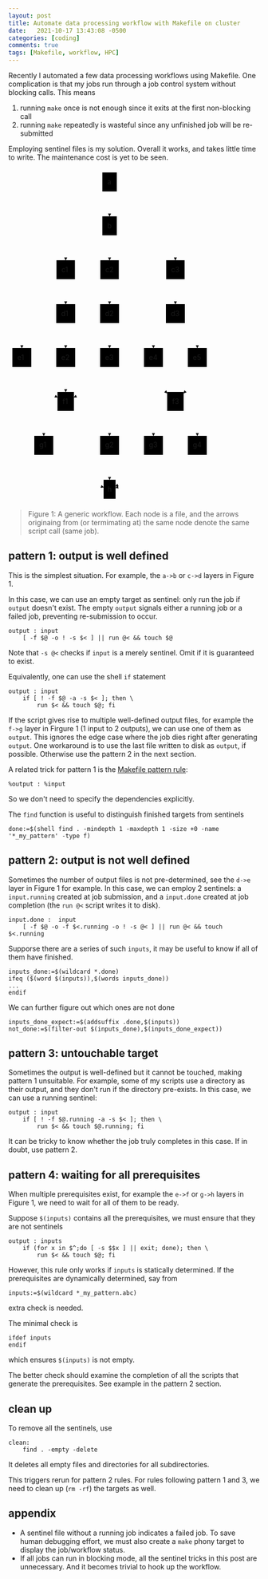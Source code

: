 ```yaml
---
layout: post
title: Automate data processing workflow with Makefile on cluster
date:   2021-10-17 13:43:08 -0500
categories: [coding]
comments: true
tags: [Makefile, workflow, HPC]
---
```


Recently I automated a few data processing workflows using Makefile.
One complication is that my jobs run through a job control system
without blocking calls. This means

1. running `make` once is not enough since it exits at the first non-blocking call
1. running `make` repeatedly is wasteful since any unfinished job will be
   re-submitted

Employing sentinel files is my solution.
Overall it works, and takes little time to write.
The maintenance cost is yet to be seen.

<svg id="mermaid-svg" width="100%" xmlns="http://www.w3.org/2000/svg" xmlns:xlink="http://www.w3.org/1999/xlink" height="670" style="max-width: 406px;" viewBox="0 0 406 670"><style>#mermaid-svg {font-family:"trebuchet ms",verdana,arial,sans-serif;font-size:16px;fill:#333;}#mermaid-svg .error-icon{fill:#552222;}#mermaid-svg .error-text{fill:#552222;stroke:#552222;}#mermaid-svg .edge-thickness-normal{stroke-width:2px;}#mermaid-svg .edge-thickness-thick{stroke-width:3.5px;}#mermaid-svg .edge-pattern-solid{stroke-dasharray:0;}#mermaid-svg .edge-pattern-dashed{stroke-dasharray:3;}#mermaid-svg .edge-pattern-dotted{stroke-dasharray:2;}#mermaid-svg .marker{fill:#333333;stroke:#333333;}#mermaid-svg .marker.cross{stroke:#333333;}#mermaid-svg svg{font-family:"trebuchet ms",verdana,arial,sans-serif;font-size:16px;}#mermaid-svg .label{font-family:"trebuchet ms",verdana,arial,sans-serif;color:#333;}#mermaid-svg .cluster-label text{fill:#333;}#mermaid-svg .cluster-label span{color:#333;}#mermaid-svg .label text,#mermaid-svg span{fill:#333;color:#333;}#mermaid-svg .node rect,#mermaid-svg .node circle,#mermaid-svg .node ellipse,#mermaid-svg .node polygon,#mermaid-svg .node path{fill:#ECECFF;stroke:#9370DB;stroke-width:1px;}#mermaid-svg .node .label{text-align:center;}#mermaid-svg .node.clickable{cursor:pointer;}#mermaid-svg .arrowheadPath{fill:#333333;}#mermaid-svg .edgePath .path{stroke:#333333;stroke-width:2.0px;}#mermaid-svg .flowchart-link{stroke:#333333;fill:none;}#mermaid-svg .edgeLabel{background-color:#e8e8e8;text-align:center;}#mermaid-svg .edgeLabel rect{opacity:0.5;background-color:#e8e8e8;fill:#e8e8e8;}#mermaid-svg .cluster rect{fill:#ffffde;stroke:#aaaa33;stroke-width:1px;}#mermaid-svg .cluster text{fill:#333;}#mermaid-svg .cluster span{color:#333;}#mermaid-svg div.mermaidTooltip{position:absolute;text-align:center;max-width:200px;padding:2px;font-family:"trebuchet ms",verdana,arial,sans-serif;font-size:12px;background:hsl(80, 100%, 96.2745098039%);border:1px solid #aaaa33;border-radius:2px;pointer-events:none;z-index:100;}#mermaid-svg :root{--mermaid-font-family:"trebuchet ms",verdana,arial,sans-serif;}</style><g><g class="output"><g class="clusters"></g><g class="edgePaths"><g class="edgePath LS-a LE-b" id="L-a-b" style="opacity: 1;"><path class="path" d="M203,46L203,50.166666666666664C203,54.333333333333336,203,62.666666666666664,203,71C203,79.33333333333333,203,87.66666666666667,203,91.83333333333333L203,96" marker-end="url(#arrowhead55)" style="fill:none"></path><defs><marker id="arrowhead55" viewBox="0 0 10 10" refX="9" refY="5" markerUnits="strokeWidth" markerWidth="8" markerHeight="6" orient="auto"><path d="M 0 0 L 10 5 L 0 10 z" class="arrowheadPath" style="stroke-width: 1; stroke-dasharray: 1, 0;"></path></marker></defs></g><g class="edgePath LS-b LE-c1" id="L-b-c1" style="opacity: 1;"><path class="path" d="M188.5,122.25L176.25,128.375C164,134.5,139.5,146.75,127.25,157.04166666666666C115,167.33333333333334,115,175.66666666666666,115,179.83333333333334L115,184" marker-end="url(#arrowhead56)" style="fill:none"></path><defs><marker id="arrowhead56" viewBox="0 0 10 10" refX="9" refY="5" markerUnits="strokeWidth" markerWidth="8" markerHeight="6" orient="auto"><path d="M 0 0 L 10 5 L 0 10 z" class="arrowheadPath" style="stroke-width: 1; stroke-dasharray: 1, 0;"></path></marker></defs></g><g class="edgePath LS-b LE-c2" id="L-b-c2" style="opacity: 1;"><path class="path" d="M203,134L203,138.16666666666666C203,142.33333333333334,203,150.66666666666666,203,159C203,167.33333333333334,203,175.66666666666666,203,179.83333333333334L203,184" marker-end="url(#arrowhead57)" style="fill:none"></path><defs><marker id="arrowhead57" viewBox="0 0 10 10" refX="9" refY="5" markerUnits="strokeWidth" markerWidth="8" markerHeight="6" orient="auto"><path d="M 0 0 L 10 5 L 0 10 z" class="arrowheadPath" style="stroke-width: 1; stroke-dasharray: 1, 0;"></path></marker></defs></g><g class="edgePath LS-b LE-c3" id="L-b-c3" style="opacity: 1;"><path class="path" d="M217.5,119.83333333333333L237.08333333333334,126.3611111111111C256.6666666666667,132.88888888888889,295.8333333333333,145.94444444444443,315.4166666666667,156.63888888888889C335,167.33333333333334,335,175.66666666666666,335,179.83333333333334L335,184" marker-end="url(#arrowhead58)" style="fill:none"></path><defs><marker id="arrowhead58" viewBox="0 0 10 10" refX="9" refY="5" markerUnits="strokeWidth" markerWidth="8" markerHeight="6" orient="auto"><path d="M 0 0 L 10 5 L 0 10 z" class="arrowheadPath" style="stroke-width: 1; stroke-dasharray: 1, 0;"></path></marker></defs></g><g class="edgePath LS-c1 LE-d1" id="L-c1-d1" style="opacity: 1;"><path class="path" d="M115,222L115,226.16666666666666C115,230.33333333333334,115,238.66666666666666,115,247C115,255.33333333333334,115,263.6666666666667,115,267.8333333333333L115,272" marker-end="url(#arrowhead59)" style="fill:none"></path><defs><marker id="arrowhead59" viewBox="0 0 10 10" refX="9" refY="5" markerUnits="strokeWidth" markerWidth="8" markerHeight="6" orient="auto"><path d="M 0 0 L 10 5 L 0 10 z" class="arrowheadPath" style="stroke-width: 1; stroke-dasharray: 1, 0;"></path></marker></defs></g><g class="edgePath LS-d1 LE-e1" id="L-d1-e1" style="opacity: 1;"><path class="path" d="M96,300.5L84.5,306.25C73,312,50,323.5,38.5,333.4166666666667C27,343.3333333333333,27,351.6666666666667,27,355.8333333333333L27,360" marker-end="url(#arrowhead60)" style="fill:none"></path><defs><marker id="arrowhead60" viewBox="0 0 10 10" refX="9" refY="5" markerUnits="strokeWidth" markerWidth="8" markerHeight="6" orient="auto"><path d="M 0 0 L 10 5 L 0 10 z" class="arrowheadPath" style="stroke-width: 1; stroke-dasharray: 1, 0;"></path></marker></defs></g><g class="edgePath LS-d1 LE-e2" id="L-d1-e2" style="opacity: 1;"><path class="path" d="M115,310L115,314.1666666666667C115,318.3333333333333,115,326.6666666666667,115,335C115,343.3333333333333,115,351.6666666666667,115,355.8333333333333L115,360" marker-end="url(#arrowhead61)" style="fill:none"></path><defs><marker id="arrowhead61" viewBox="0 0 10 10" refX="9" refY="5" markerUnits="strokeWidth" markerWidth="8" markerHeight="6" orient="auto"><path d="M 0 0 L 10 5 L 0 10 z" class="arrowheadPath" style="stroke-width: 1; stroke-dasharray: 1, 0;"></path></marker></defs></g><g class="edgePath LS-d1 LE-e3" id="L-d1-e3" style="opacity: 1;"><path class="path" d="M134,300.5L145.5,306.25C157,312,180,323.5,191.5,333.4166666666667C203,343.3333333333333,203,351.6666666666667,203,355.8333333333333L203,360" marker-end="url(#arrowhead62)" style="fill:none"></path><defs><marker id="arrowhead62" viewBox="0 0 10 10" refX="9" refY="5" markerUnits="strokeWidth" markerWidth="8" markerHeight="6" orient="auto"><path d="M 0 0 L 10 5 L 0 10 z" class="arrowheadPath" style="stroke-width: 1; stroke-dasharray: 1, 0;"></path></marker></defs></g><g class="edgePath LS-c2 LE-d2" id="L-c2-d2" style="opacity: 1;"><path class="path" d="M203,222L203,226.16666666666666C203,230.33333333333334,203,238.66666666666666,203,247C203,255.33333333333334,203,263.6666666666667,203,267.8333333333333L203,272" marker-end="url(#arrowhead63)" style="fill:none"></path><defs><marker id="arrowhead63" viewBox="0 0 10 10" refX="9" refY="5" markerUnits="strokeWidth" markerWidth="8" markerHeight="6" orient="auto"><path d="M 0 0 L 10 5 L 0 10 z" class="arrowheadPath" style="stroke-width: 1; stroke-dasharray: 1, 0;"></path></marker></defs></g><g class="edgePath LS-c3 LE-d3" id="L-c3-d3" style="opacity: 1;"><path class="path" d="M335,222L335,226.16666666666666C335,230.33333333333334,335,238.66666666666666,335,247C335,255.33333333333334,335,263.6666666666667,335,267.8333333333333L335,272" marker-end="url(#arrowhead64)" style="fill:none"></path><defs><marker id="arrowhead64" viewBox="0 0 10 10" refX="9" refY="5" markerUnits="strokeWidth" markerWidth="8" markerHeight="6" orient="auto"><path d="M 0 0 L 10 5 L 0 10 z" class="arrowheadPath" style="stroke-width: 1; stroke-dasharray: 1, 0;"></path></marker></defs></g><g class="edgePath LS-d3 LE-e4" id="L-d3-e4" style="opacity: 1;"><path class="path" d="M316,310L311.8333333333333,314.1666666666667C307.6666666666667,318.3333333333333,299.3333333333333,326.6666666666667,295.1666666666667,335C291,343.3333333333333,291,351.6666666666667,291,355.8333333333333L291,360" marker-end="url(#arrowhead65)" style="fill:none"></path><defs><marker id="arrowhead65" viewBox="0 0 10 10" refX="9" refY="5" markerUnits="strokeWidth" markerWidth="8" markerHeight="6" orient="auto"><path d="M 0 0 L 10 5 L 0 10 z" class="arrowheadPath" style="stroke-width: 1; stroke-dasharray: 1, 0;"></path></marker></defs></g><g class="edgePath LS-d3 LE-e5" id="L-d3-e5" style="opacity: 1;"><path class="path" d="M354,310L358.1666666666667,314.1666666666667C362.3333333333333,318.3333333333333,370.6666666666667,326.6666666666667,374.8333333333333,335C379,343.3333333333333,379,351.6666666666667,379,355.8333333333333L379,360" marker-end="url(#arrowhead66)" style="fill:none"></path><defs><marker id="arrowhead66" viewBox="0 0 10 10" refX="9" refY="5" markerUnits="strokeWidth" markerWidth="8" markerHeight="6" orient="auto"><path d="M 0 0 L 10 5 L 0 10 z" class="arrowheadPath" style="stroke-width: 1; stroke-dasharray: 1, 0;"></path></marker></defs></g><g class="edgePath LS-e1 LE-f1" id="L-e1-f1" style="opacity: 1;"><path class="path" d="M27,398L27,402.1666666666667C27,406.3333333333333,27,414.6666666666667,38.916666666666664,424.7916666666667C50.833333333333336,434.9166666666667,74.66666666666667,446.8333333333333,86.58333333333333,452.7916666666667L98.5,458.75" marker-end="url(#arrowhead67)" style="fill:none"></path><defs><marker id="arrowhead67" viewBox="0 0 10 10" refX="9" refY="5" markerUnits="strokeWidth" markerWidth="8" markerHeight="6" orient="auto"><path d="M 0 0 L 10 5 L 0 10 z" class="arrowheadPath" style="stroke-width: 1; stroke-dasharray: 1, 0;"></path></marker></defs></g><g class="edgePath LS-e2 LE-f1" id="L-e2-f1" style="opacity: 1;"><path class="path" d="M115,398L115,402.1666666666667C115,406.3333333333333,115,414.6666666666667,115,423C115,431.3333333333333,115,439.6666666666667,115,443.8333333333333L115,448" marker-end="url(#arrowhead68)" style="fill:none"></path><defs><marker id="arrowhead68" viewBox="0 0 10 10" refX="9" refY="5" markerUnits="strokeWidth" markerWidth="8" markerHeight="6" orient="auto"><path d="M 0 0 L 10 5 L 0 10 z" class="arrowheadPath" style="stroke-width: 1; stroke-dasharray: 1, 0;"></path></marker></defs></g><g class="edgePath LS-e3 LE-f1" id="L-e3-f1" style="opacity: 1;"><path class="path" d="M203,398L203,402.1666666666667C203,406.3333333333333,203,414.6666666666667,191.08333333333334,424.7916666666667C179.16666666666666,434.9166666666667,155.33333333333334,446.8333333333333,143.41666666666666,452.7916666666667L131.5,458.75" marker-end="url(#arrowhead69)" style="fill:none"></path><defs><marker id="arrowhead69" viewBox="0 0 10 10" refX="9" refY="5" markerUnits="strokeWidth" markerWidth="8" markerHeight="6" orient="auto"><path d="M 0 0 L 10 5 L 0 10 z" class="arrowheadPath" style="stroke-width: 1; stroke-dasharray: 1, 0;"></path></marker></defs></g><g class="edgePath LS-e4 LE-f3" id="L-e4-f3" style="opacity: 1;"><path class="path" d="M291,398L291,402.1666666666667C291,406.3333333333333,291,414.6666666666667,295.5833333333333,423.4166666666667C300.1666666666667,432.1666666666667,309.3333333333333,441.3333333333333,313.9166666666667,445.9166666666667L318.5,450.5" marker-end="url(#arrowhead70)" style="fill:none"></path><defs><marker id="arrowhead70" viewBox="0 0 10 10" refX="9" refY="5" markerUnits="strokeWidth" markerWidth="8" markerHeight="6" orient="auto"><path d="M 0 0 L 10 5 L 0 10 z" class="arrowheadPath" style="stroke-width: 1; stroke-dasharray: 1, 0;"></path></marker></defs></g><g class="edgePath LS-e5 LE-f3" id="L-e5-f3" style="opacity: 1;"><path class="path" d="M379,398L379,402.1666666666667C379,406.3333333333333,379,414.6666666666667,374.4166666666667,423.4166666666667C369.8333333333333,432.1666666666667,360.6666666666667,441.3333333333333,356.0833333333333,445.9166666666667L351.5,450.5" marker-end="url(#arrowhead71)" style="fill:none"></path><defs><marker id="arrowhead71" viewBox="0 0 10 10" refX="9" refY="5" markerUnits="strokeWidth" markerWidth="8" markerHeight="6" orient="auto"><path d="M 0 0 L 10 5 L 0 10 z" class="arrowheadPath" style="stroke-width: 1; stroke-dasharray: 1, 0;"></path></marker></defs></g><g class="edgePath LS-f1 LE-g1" id="L-f1-g1" style="opacity: 1;"><path class="path" d="M98.5,483.5L93.91666666666667,488.0833333333333C89.33333333333333,492.6666666666667,80.16666666666667,501.8333333333333,75.58333333333333,510.5833333333333C71,519.3333333333334,71,527.6666666666666,71,531.8333333333334L71,536" marker-end="url(#arrowhead72)" style="fill:none"></path><defs><marker id="arrowhead72" viewBox="0 0 10 10" refX="9" refY="5" markerUnits="strokeWidth" markerWidth="8" markerHeight="6" orient="auto"><path d="M 0 0 L 10 5 L 0 10 z" class="arrowheadPath" style="stroke-width: 1; stroke-dasharray: 1, 0;"></path></marker></defs></g><g class="edgePath LS-f1 LE-g2" id="L-f1-g2" style="opacity: 1;"><path class="path" d="M131.5,475.25L143.41666666666666,481.2083333333333C155.33333333333334,487.1666666666667,179.16666666666666,499.0833333333333,191.08333333333334,509.2083333333333C203,519.3333333333334,203,527.6666666666666,203,531.8333333333334L203,536" marker-end="url(#arrowhead73)" style="fill:none"></path><defs><marker id="arrowhead73" viewBox="0 0 10 10" refX="9" refY="5" markerUnits="strokeWidth" markerWidth="8" markerHeight="6" orient="auto"><path d="M 0 0 L 10 5 L 0 10 z" class="arrowheadPath" style="stroke-width: 1; stroke-dasharray: 1, 0;"></path></marker></defs></g><g class="edgePath LS-f3 LE-g3" id="L-f3-g3" style="opacity: 1;"><path class="path" d="M318.5,483.5L313.9166666666667,488.0833333333333C309.3333333333333,492.6666666666667,300.1666666666667,501.8333333333333,295.5833333333333,510.5833333333333C291,519.3333333333334,291,527.6666666666666,291,531.8333333333334L291,536" marker-end="url(#arrowhead74)" style="fill:none"></path><defs><marker id="arrowhead74" viewBox="0 0 10 10" refX="9" refY="5" markerUnits="strokeWidth" markerWidth="8" markerHeight="6" orient="auto"><path d="M 0 0 L 10 5 L 0 10 z" class="arrowheadPath" style="stroke-width: 1; stroke-dasharray: 1, 0;"></path></marker></defs></g><g class="edgePath LS-f3 LE-g4" id="L-f3-g4" style="opacity: 1;"><path class="path" d="M351.5,483.5L356.0833333333333,488.0833333333333C360.6666666666667,492.6666666666667,369.8333333333333,501.8333333333333,374.4166666666667,510.5833333333333C379,519.3333333333334,379,527.6666666666666,379,531.8333333333334L379,536" marker-end="url(#arrowhead75)" style="fill:none"></path><defs><marker id="arrowhead75" viewBox="0 0 10 10" refX="9" refY="5" markerUnits="strokeWidth" markerWidth="8" markerHeight="6" orient="auto"><path d="M 0 0 L 10 5 L 0 10 z" class="arrowheadPath" style="stroke-width: 1; stroke-dasharray: 1, 0;"></path></marker></defs></g><g class="edgePath LS-g1 LE-f" id="L-g1-f" style="opacity: 1;"><path class="path" d="M71,574L71,578.1666666666666C71,582.3333333333334,71,590.6666666666666,91,601.5C111,612.3333333333334,151,625.6666666666666,171,632.3333333333334L191,639" marker-end="url(#arrowhead76)" style="fill:none"></path><defs><marker id="arrowhead76" viewBox="0 0 10 10" refX="9" refY="5" markerUnits="strokeWidth" markerWidth="8" markerHeight="6" orient="auto"><path d="M 0 0 L 10 5 L 0 10 z" class="arrowheadPath" style="stroke-width: 1; stroke-dasharray: 1, 0;"></path></marker></defs></g><g class="edgePath LS-g2 LE-f" id="L-g2-f" style="opacity: 1;"><path class="path" d="M203,574L203,578.1666666666666C203,582.3333333333334,203,590.6666666666666,203,599C203,607.3333333333334,203,615.6666666666666,203,619.8333333333334L203,624" marker-end="url(#arrowhead77)" style="fill:none"></path><defs><marker id="arrowhead77" viewBox="0 0 10 10" refX="9" refY="5" markerUnits="strokeWidth" markerWidth="8" markerHeight="6" orient="auto"><path d="M 0 0 L 10 5 L 0 10 z" class="arrowheadPath" style="stroke-width: 1; stroke-dasharray: 1, 0;"></path></marker></defs></g><g class="edgePath LS-g3 LE-f" id="L-g3-f" style="opacity: 1;"><path class="path" d="M291,574L291,578.1666666666666C291,582.3333333333334,291,590.6666666666666,278.3333333333333,601.1666666666666C265.6666666666667,611.6666666666666,240.33333333333334,624.3333333333334,227.66666666666666,630.6666666666666L215,637" marker-end="url(#arrowhead78)" style="fill:none"></path><defs><marker id="arrowhead78" viewBox="0 0 10 10" refX="9" refY="5" markerUnits="strokeWidth" markerWidth="8" markerHeight="6" orient="auto"><path d="M 0 0 L 10 5 L 0 10 z" class="arrowheadPath" style="stroke-width: 1; stroke-dasharray: 1, 0;"></path></marker></defs></g><g class="edgePath LS-g4 LE-f" id="L-g4-f" style="opacity: 1;"><path class="path" d="M379,574L379,578.1666666666666C379,582.3333333333334,379,590.6666666666666,351.6666666666667,601.6666666666666C324.3333333333333,612.6666666666666,269.6666666666667,626.3333333333334,242.33333333333334,633.1666666666666L215,640" marker-end="url(#arrowhead79)" style="fill:none"></path><defs><marker id="arrowhead79" viewBox="0 0 10 10" refX="9" refY="5" markerUnits="strokeWidth" markerWidth="8" markerHeight="6" orient="auto"><path d="M 0 0 L 10 5 L 0 10 z" class="arrowheadPath" style="stroke-width: 1; stroke-dasharray: 1, 0;"></path></marker></defs></g></g><g class="edgeLabels"><g class="edgeLabel" transform="" style="opacity: 1;"><g transform="translate(0,0)" class="label"><rect rx="0" ry="0" width="0" height="0"></rect><foreignObject width="0" height="0"><div xmlns="http://www.w3.org/1999/xhtml" style="display: inline-block; white-space: nowrap;"><span id="L-L-a-b" class="edgeLabel L-LS-a' L-LE-b"></span></div></foreignObject></g></g><g class="edgeLabel" transform="" style="opacity: 1;"><g transform="translate(0,0)" class="label"><rect rx="0" ry="0" width="0" height="0"></rect><foreignObject width="0" height="0"><div xmlns="http://www.w3.org/1999/xhtml" style="display: inline-block; white-space: nowrap;"><span id="L-L-b-c1" class="edgeLabel L-LS-b' L-LE-c1"></span></div></foreignObject></g></g><g class="edgeLabel" transform="" style="opacity: 1;"><g transform="translate(0,0)" class="label"><rect rx="0" ry="0" width="0" height="0"></rect><foreignObject width="0" height="0"><div xmlns="http://www.w3.org/1999/xhtml" style="display: inline-block; white-space: nowrap;"><span id="L-L-b-c2" class="edgeLabel L-LS-b' L-LE-c2"></span></div></foreignObject></g></g><g class="edgeLabel" transform="" style="opacity: 1;"><g transform="translate(0,0)" class="label"><rect rx="0" ry="0" width="0" height="0"></rect><foreignObject width="0" height="0"><div xmlns="http://www.w3.org/1999/xhtml" style="display: inline-block; white-space: nowrap;"><span id="L-L-b-c3" class="edgeLabel L-LS-b' L-LE-c3"></span></div></foreignObject></g></g><g class="edgeLabel" transform="" style="opacity: 1;"><g transform="translate(0,0)" class="label"><rect rx="0" ry="0" width="0" height="0"></rect><foreignObject width="0" height="0"><div xmlns="http://www.w3.org/1999/xhtml" style="display: inline-block; white-space: nowrap;"><span id="L-L-c1-d1" class="edgeLabel L-LS-c1' L-LE-d1"></span></div></foreignObject></g></g><g class="edgeLabel" transform="" style="opacity: 1;"><g transform="translate(0,0)" class="label"><rect rx="0" ry="0" width="0" height="0"></rect><foreignObject width="0" height="0"><div xmlns="http://www.w3.org/1999/xhtml" style="display: inline-block; white-space: nowrap;"><span id="L-L-d1-e1" class="edgeLabel L-LS-d1' L-LE-e1"></span></div></foreignObject></g></g><g class="edgeLabel" transform="" style="opacity: 1;"><g transform="translate(0,0)" class="label"><rect rx="0" ry="0" width="0" height="0"></rect><foreignObject width="0" height="0"><div xmlns="http://www.w3.org/1999/xhtml" style="display: inline-block; white-space: nowrap;"><span id="L-L-d1-e2" class="edgeLabel L-LS-d1' L-LE-e2"></span></div></foreignObject></g></g><g class="edgeLabel" transform="" style="opacity: 1;"><g transform="translate(0,0)" class="label"><rect rx="0" ry="0" width="0" height="0"></rect><foreignObject width="0" height="0"><div xmlns="http://www.w3.org/1999/xhtml" style="display: inline-block; white-space: nowrap;"><span id="L-L-d1-e3" class="edgeLabel L-LS-d1' L-LE-e3"></span></div></foreignObject></g></g><g class="edgeLabel" transform="" style="opacity: 1;"><g transform="translate(0,0)" class="label"><rect rx="0" ry="0" width="0" height="0"></rect><foreignObject width="0" height="0"><div xmlns="http://www.w3.org/1999/xhtml" style="display: inline-block; white-space: nowrap;"><span id="L-L-c2-d2" class="edgeLabel L-LS-c2' L-LE-d2"></span></div></foreignObject></g></g><g class="edgeLabel" transform="" style="opacity: 1;"><g transform="translate(0,0)" class="label"><rect rx="0" ry="0" width="0" height="0"></rect><foreignObject width="0" height="0"><div xmlns="http://www.w3.org/1999/xhtml" style="display: inline-block; white-space: nowrap;"><span id="L-L-c3-d3" class="edgeLabel L-LS-c3' L-LE-d3"></span></div></foreignObject></g></g><g class="edgeLabel" transform="" style="opacity: 1;"><g transform="translate(0,0)" class="label"><rect rx="0" ry="0" width="0" height="0"></rect><foreignObject width="0" height="0"><div xmlns="http://www.w3.org/1999/xhtml" style="display: inline-block; white-space: nowrap;"><span id="L-L-d3-e4" class="edgeLabel L-LS-d3' L-LE-e4"></span></div></foreignObject></g></g><g class="edgeLabel" transform="" style="opacity: 1;"><g transform="translate(0,0)" class="label"><rect rx="0" ry="0" width="0" height="0"></rect><foreignObject width="0" height="0"><div xmlns="http://www.w3.org/1999/xhtml" style="display: inline-block; white-space: nowrap;"><span id="L-L-d3-e5" class="edgeLabel L-LS-d3' L-LE-e5"></span></div></foreignObject></g></g><g class="edgeLabel" transform="" style="opacity: 1;"><g transform="translate(0,0)" class="label"><rect rx="0" ry="0" width="0" height="0"></rect><foreignObject width="0" height="0"><div xmlns="http://www.w3.org/1999/xhtml" style="display: inline-block; white-space: nowrap;"><span id="L-L-e1-f1" class="edgeLabel L-LS-e1' L-LE-f1"></span></div></foreignObject></g></g><g class="edgeLabel" transform="" style="opacity: 1;"><g transform="translate(0,0)" class="label"><rect rx="0" ry="0" width="0" height="0"></rect><foreignObject width="0" height="0"><div xmlns="http://www.w3.org/1999/xhtml" style="display: inline-block; white-space: nowrap;"><span id="L-L-e2-f1" class="edgeLabel L-LS-e2' L-LE-f1"></span></div></foreignObject></g></g><g class="edgeLabel" transform="" style="opacity: 1;"><g transform="translate(0,0)" class="label"><rect rx="0" ry="0" width="0" height="0"></rect><foreignObject width="0" height="0"><div xmlns="http://www.w3.org/1999/xhtml" style="display: inline-block; white-space: nowrap;"><span id="L-L-e3-f1" class="edgeLabel L-LS-e3' L-LE-f1"></span></div></foreignObject></g></g><g class="edgeLabel" transform="" style="opacity: 1;"><g transform="translate(0,0)" class="label"><rect rx="0" ry="0" width="0" height="0"></rect><foreignObject width="0" height="0"><div xmlns="http://www.w3.org/1999/xhtml" style="display: inline-block; white-space: nowrap;"><span id="L-L-e4-f3" class="edgeLabel L-LS-e4' L-LE-f3"></span></div></foreignObject></g></g><g class="edgeLabel" transform="" style="opacity: 1;"><g transform="translate(0,0)" class="label"><rect rx="0" ry="0" width="0" height="0"></rect><foreignObject width="0" height="0"><div xmlns="http://www.w3.org/1999/xhtml" style="display: inline-block; white-space: nowrap;"><span id="L-L-e5-f3" class="edgeLabel L-LS-e5' L-LE-f3"></span></div></foreignObject></g></g><g class="edgeLabel" transform="" style="opacity: 1;"><g transform="translate(0,0)" class="label"><rect rx="0" ry="0" width="0" height="0"></rect><foreignObject width="0" height="0"><div xmlns="http://www.w3.org/1999/xhtml" style="display: inline-block; white-space: nowrap;"><span id="L-L-f1-g1" class="edgeLabel L-LS-f1' L-LE-g1"></span></div></foreignObject></g></g><g class="edgeLabel" transform="" style="opacity: 1;"><g transform="translate(0,0)" class="label"><rect rx="0" ry="0" width="0" height="0"></rect><foreignObject width="0" height="0"><div xmlns="http://www.w3.org/1999/xhtml" style="display: inline-block; white-space: nowrap;"><span id="L-L-f1-g2" class="edgeLabel L-LS-f1' L-LE-g2"></span></div></foreignObject></g></g><g class="edgeLabel" transform="" style="opacity: 1;"><g transform="translate(0,0)" class="label"><rect rx="0" ry="0" width="0" height="0"></rect><foreignObject width="0" height="0"><div xmlns="http://www.w3.org/1999/xhtml" style="display: inline-block; white-space: nowrap;"><span id="L-L-f3-g3" class="edgeLabel L-LS-f3' L-LE-g3"></span></div></foreignObject></g></g><g class="edgeLabel" transform="" style="opacity: 1;"><g transform="translate(0,0)" class="label"><rect rx="0" ry="0" width="0" height="0"></rect><foreignObject width="0" height="0"><div xmlns="http://www.w3.org/1999/xhtml" style="display: inline-block; white-space: nowrap;"><span id="L-L-f3-g4" class="edgeLabel L-LS-f3' L-LE-g4"></span></div></foreignObject></g></g><g class="edgeLabel" transform="" style="opacity: 1;"><g transform="translate(0,0)" class="label"><rect rx="0" ry="0" width="0" height="0"></rect><foreignObject width="0" height="0"><div xmlns="http://www.w3.org/1999/xhtml" style="display: inline-block; white-space: nowrap;"><span id="L-L-g1-f" class="edgeLabel L-LS-g1' L-LE-f"></span></div></foreignObject></g></g><g class="edgeLabel" transform="" style="opacity: 1;"><g transform="translate(0,0)" class="label"><rect rx="0" ry="0" width="0" height="0"></rect><foreignObject width="0" height="0"><div xmlns="http://www.w3.org/1999/xhtml" style="display: inline-block; white-space: nowrap;"><span id="L-L-g2-f" class="edgeLabel L-LS-g2' L-LE-f"></span></div></foreignObject></g></g><g class="edgeLabel" transform="" style="opacity: 1;"><g transform="translate(0,0)" class="label"><rect rx="0" ry="0" width="0" height="0"></rect><foreignObject width="0" height="0"><div xmlns="http://www.w3.org/1999/xhtml" style="display: inline-block; white-space: nowrap;"><span id="L-L-g3-f" class="edgeLabel L-LS-g3' L-LE-f"></span></div></foreignObject></g></g><g class="edgeLabel" transform="" style="opacity: 1;"><g transform="translate(0,0)" class="label"><rect rx="0" ry="0" width="0" height="0"></rect><foreignObject width="0" height="0"><div xmlns="http://www.w3.org/1999/xhtml" style="display: inline-block; white-space: nowrap;"><span id="L-L-g4-f" class="edgeLabel L-LS-g4' L-LE-f"></span></div></foreignObject></g></g></g><g class="nodes"><g class="node default" id="flowchart-a-35" transform="translate(203,27)" style="opacity: 1;"><rect rx="0" ry="0" x="-14.5" y="-19" width="29" height="38" class="label-container"></rect><g class="label" transform="translate(0,0)"><g transform="translate(-4.5,-9)"><foreignObject width="9" height="18"><div xmlns="http://www.w3.org/1999/xhtml" style="display: inline-block; white-space: nowrap;">a</div></foreignObject></g></g></g><g class="node default" id="flowchart-b-36" transform="translate(203,115)" style="opacity: 1;"><rect rx="0" ry="0" x="-14.5" y="-19" width="29" height="38" class="label-container"></rect><g class="label" transform="translate(0,0)"><g transform="translate(-4.5,-9)"><foreignObject width="9" height="18"><div xmlns="http://www.w3.org/1999/xhtml" style="display: inline-block; white-space: nowrap;">b</div></foreignObject></g></g></g><g class="node default" id="flowchart-c1-38" transform="translate(115,203)" style="opacity: 1;"><rect rx="0" ry="0" x="-18.5" y="-19" width="37" height="38" class="label-container"></rect><g class="label" transform="translate(0,0)"><g transform="translate(-8.5,-9)"><foreignObject width="17" height="18"><div xmlns="http://www.w3.org/1999/xhtml" style="display: inline-block; white-space: nowrap;">c1</div></foreignObject></g></g></g><g class="node default" id="flowchart-c2-39" transform="translate(203,203)" style="opacity: 1;"><rect rx="0" ry="0" x="-18.5" y="-19" width="37" height="38" class="label-container"></rect><g class="label" transform="translate(0,0)"><g transform="translate(-8.5,-9)"><foreignObject width="17" height="18"><div xmlns="http://www.w3.org/1999/xhtml" style="display: inline-block; white-space: nowrap;">c2</div></foreignObject></g></g></g><g class="node default" id="flowchart-c3-40" transform="translate(335,203)" style="opacity: 1;"><rect rx="0" ry="0" x="-18.5" y="-19" width="37" height="38" class="label-container"></rect><g class="label" transform="translate(0,0)"><g transform="translate(-8.5,-9)"><foreignObject width="17" height="18"><div xmlns="http://www.w3.org/1999/xhtml" style="display: inline-block; white-space: nowrap;">c3</div></foreignObject></g></g></g><g class="node default" id="flowchart-d1-42" transform="translate(115,291)" style="opacity: 1;"><rect rx="0" ry="0" x="-19" y="-19" width="38" height="38" class="label-container"></rect><g class="label" transform="translate(0,0)"><g transform="translate(-9,-9)"><foreignObject width="18" height="18"><div xmlns="http://www.w3.org/1999/xhtml" style="display: inline-block; white-space: nowrap;">d1</div></foreignObject></g></g></g><g class="node default" id="flowchart-e1-43" transform="translate(27,379)" style="opacity: 1;"><rect rx="0" ry="0" x="-19" y="-19" width="38" height="38" class="label-container"></rect><g class="label" transform="translate(0,0)"><g transform="translate(-9,-9)"><foreignObject width="18" height="18"><div xmlns="http://www.w3.org/1999/xhtml" style="display: inline-block; white-space: nowrap;">e1</div></foreignObject></g></g></g><g class="node default" id="flowchart-e2-44" transform="translate(115,379)" style="opacity: 1;"><rect rx="0" ry="0" x="-19" y="-19" width="38" height="38" class="label-container"></rect><g class="label" transform="translate(0,0)"><g transform="translate(-9,-9)"><foreignObject width="18" height="18"><div xmlns="http://www.w3.org/1999/xhtml" style="display: inline-block; white-space: nowrap;">e2</div></foreignObject></g></g></g><g class="node default" id="flowchart-e3-45" transform="translate(203,379)" style="opacity: 1;"><rect rx="0" ry="0" x="-19" y="-19" width="38" height="38" class="label-container"></rect><g class="label" transform="translate(0,0)"><g transform="translate(-9,-9)"><foreignObject width="18" height="18"><div xmlns="http://www.w3.org/1999/xhtml" style="display: inline-block; white-space: nowrap;">e3</div></foreignObject></g></g></g><g class="node default" id="flowchart-d2-47" transform="translate(203,291)" style="opacity: 1;"><rect rx="0" ry="0" x="-19" y="-19" width="38" height="38" class="label-container"></rect><g class="label" transform="translate(0,0)"><g transform="translate(-9,-9)"><foreignObject width="18" height="18"><div xmlns="http://www.w3.org/1999/xhtml" style="display: inline-block; white-space: nowrap;">d2</div></foreignObject></g></g></g><g class="node default" id="flowchart-d3-49" transform="translate(335,291)" style="opacity: 1;"><rect rx="0" ry="0" x="-19" y="-19" width="38" height="38" class="label-container"></rect><g class="label" transform="translate(0,0)"><g transform="translate(-9,-9)"><foreignObject width="18" height="18"><div xmlns="http://www.w3.org/1999/xhtml" style="display: inline-block; white-space: nowrap;">d3</div></foreignObject></g></g></g><g class="node default" id="flowchart-e4-50" transform="translate(291,379)" style="opacity: 1;"><rect rx="0" ry="0" x="-19" y="-19" width="38" height="38" class="label-container"></rect><g class="label" transform="translate(0,0)"><g transform="translate(-9,-9)"><foreignObject width="18" height="18"><div xmlns="http://www.w3.org/1999/xhtml" style="display: inline-block; white-space: nowrap;">e4</div></foreignObject></g></g></g><g class="node default" id="flowchart-e5-51" transform="translate(379,379)" style="opacity: 1;"><rect rx="0" ry="0" x="-19" y="-19" width="38" height="38" class="label-container"></rect><g class="label" transform="translate(0,0)"><g transform="translate(-9,-9)"><foreignObject width="18" height="18"><div xmlns="http://www.w3.org/1999/xhtml" style="display: inline-block; white-space: nowrap;">e5</div></foreignObject></g></g></g><g class="node default" id="flowchart-f1-55" transform="translate(115,467)" style="opacity: 1;"><rect rx="0" ry="0" x="-16.5" y="-19" width="33" height="38" class="label-container"></rect><g class="label" transform="translate(0,0)"><g transform="translate(-6.5,-9)"><foreignObject width="13" height="18"><div xmlns="http://www.w3.org/1999/xhtml" style="display: inline-block; white-space: nowrap;">f1</div></foreignObject></g></g></g><g class="node default" id="flowchart-f3-58" transform="translate(335,467)" style="opacity: 1;"><rect rx="0" ry="0" x="-16.5" y="-19" width="33" height="38" class="label-container"></rect><g class="label" transform="translate(0,0)"><g transform="translate(-6.5,-9)"><foreignObject width="13" height="18"><div xmlns="http://www.w3.org/1999/xhtml" style="display: inline-block; white-space: nowrap;">f3</div></foreignObject></g></g></g><g class="node default" id="flowchart-g1-60" transform="translate(71,555)" style="opacity: 1;"><rect rx="0" ry="0" x="-19" y="-19" width="38" height="38" class="label-container"></rect><g class="label" transform="translate(0,0)"><g transform="translate(-9,-10)"><foreignObject width="18" height="20"><div xmlns="http://www.w3.org/1999/xhtml" style="display: inline-block; white-space: nowrap;">g1</div></foreignObject></g></g></g><g class="node default" id="flowchart-g2-61" transform="translate(203,555)" style="opacity: 1;"><rect rx="0" ry="0" x="-19" y="-19" width="38" height="38" class="label-container"></rect><g class="label" transform="translate(0,0)"><g transform="translate(-9,-10)"><foreignObject width="18" height="20"><div xmlns="http://www.w3.org/1999/xhtml" style="display: inline-block; white-space: nowrap;">g2</div></foreignObject></g></g></g><g class="node default" id="flowchart-g3-63" transform="translate(291,555)" style="opacity: 1;"><rect rx="0" ry="0" x="-19" y="-19" width="38" height="38" class="label-container"></rect><g class="label" transform="translate(0,0)"><g transform="translate(-9,-10)"><foreignObject width="18" height="20"><div xmlns="http://www.w3.org/1999/xhtml" style="display: inline-block; white-space: nowrap;">g3</div></foreignObject></g></g></g><g class="node default" id="flowchart-g4-64" transform="translate(379,555)" style="opacity: 1;"><rect rx="0" ry="0" x="-19" y="-19" width="38" height="38" class="label-container"></rect><g class="label" transform="translate(0,0)"><g transform="translate(-9,-10)"><foreignObject width="18" height="20"><div xmlns="http://www.w3.org/1999/xhtml" style="display: inline-block; white-space: nowrap;">g4</div></foreignObject></g></g></g><g class="node default" id="flowchart-f-69" transform="translate(203,643)" style="opacity: 1;"><rect rx="0" ry="0" x="-12" y="-19" width="24" height="38" class="label-container"></rect><g class="label" transform="translate(0,0)"><g transform="translate(-4,-9)"><foreignObject width="8" height="18"><div xmlns="http://www.w3.org/1999/xhtml" style="display: inline-block; white-space: nowrap;">h</div></foreignObject></g></g></g></g></g></g></svg>
> Figure 1: A generic workflow. Each node is a file, and the arrows originaing
  from (or termimating at) the same node denote the same script call (same job).


## pattern 1: output is well defined

This is the simplest situation. For example, the `a->b`
or `c->d` layers in Figure 1.

In this case, we can use an empty target as sentinel:
only run the job if `output` doesn't exist.
The empty `output` signals either a running job or a
failed job, preventing re-submission to occur.

```
output : input
    [ -f $@ -o ! -s $< ] || run @< && touch $@
```

Note that `-s @<` checks if `input` is a merely sentinel.
Omit if it is guaranteed to exist.

Equivalently, one can use the shell `if` statement
```
output : input
    if [ ! -f $@ -a -s $< ]; then \
        run $< && touch $@; fi
```

If the script gives rise to multiple well-defined output files, for example
the `f->g` layer in Firgure 1 (1 input to 2 outputs),
we can use one of them as `output`.
This ignores the edge case where the job dies right after generating `output`.
One workaround is to use the last file written to disk as `output`, if possible.
Otherwise use the pattern 2 in the next section.

A related trick for pattern 1 is the [Makefile pattern rule](https://www.gnu.org/software/make/manual/html_node/Pattern-Rules.html):
```
%output : %input
```
So we don't need to specify the dependencies explicitly.

The `find` function is useful to distinguish finished targets from sentinels

```
done:=$(shell find . -mindepth 1 -maxdepth 1 -size +0 -name '*_my_pattern' -type f)
```

## pattern 2: output is not well defined

Sometimes the number of output files is not pre-determined, see the `d->e` layer
in Figure 1 for example.
In this case, we can employ 2 sentinels:
a `input.running` created at job submission,
and a `input.done` created at job completion
(the `run @<` script writes it to disk).
```
input.done :  input
    [ -f $@ -o -f $<.running -o ! -s @< ] || run @< && touch $<.running
```

Supporse there are a series of such `inputs`, it may be useful to know if all
of them have finished.
```
inputs_done:=$(wildcard *.done)
ifeq ($(word $(inputs)),$(words inputs_done))
...
endif
```

We can further figure out which ones are not done
```
inputs_done_expect:=$(addsuffix .done,$(inputs))
not_done:=$(filter-out $(inputs_done),$(inputs_done_expect))
```

## pattern 3: untouchable target
Sometimes the output is well-defined but it cannot be touched, making
pattern 1 unsuitable.
For example, some of my scripts use a directory as their output, and they don't
run if the directory pre-exists.
In this case, we can use a running sentinel:

```
output : input
    if [ ! -f $@.running -a -s $< ]; then \
        run $< && touch $@.running; fi
```

It can be tricky to know whether the job truly completes in this case.
If in doubt, use pattern 2.

## pattern 4: waiting for all prerequisites

When multiple prerequisites exist,
for example the `e->f` or `g->h` layers in Figure 1,
we need to wait for all of them to be ready.

Suppose `$(inputs)` contains all the prerequisites, we must ensure that
they are not sentinels

```
output : inputs
	if (for x in $^;do [ -s $$x ] || exit; done); then \
        run $< && touch $@; fi
```

However, this rule only works if `inputs` is statically determined. If the
prerequisites are dynamically determined, say from

```
inputs:=$(wildcard *_my_pattern.abc)
```
extra check is needed.

The minimal check is
```
ifdef inputs
endif
```
which ensures `$(inputs)` is not empty.

The better check should examine the completion of all the scripts that generate
the prerequisites.
See example in the pattern 2 section.

## clean up

To remove all the sentinels, use
```
clean:
    find . -empty -delete
```
It deletes all empty files and directories for all subdirectories.

This triggers rerun for pattern 2 rules. For rules following pattern 1 and 3,
we need to clean up (`rm -rf`) the targets as well.

## appendix

- A sentinel file without a running job indicates a failed job. To save human
  debugging effort, we must also create a `make` phony target to display the
  job/workflow status.
- If all jobs can run in blocking mode, all the sentinel tricks in this post are
  unnecessary. And it becomes trivial to hook up the workflow.

